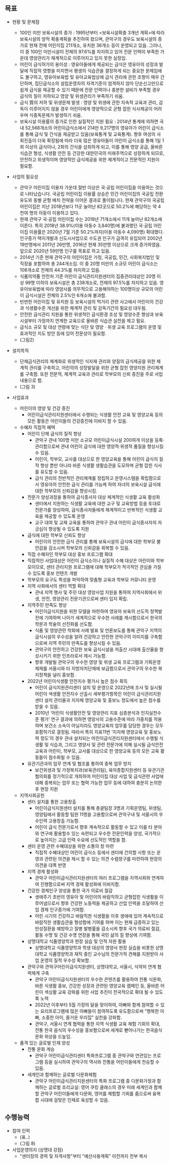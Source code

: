 ## 목표

- 현황 및 문제점
  - 100인 미만 보육시설의 증가 : 1995년부터 <보육시설확충 3개년 계획>에 따라 보육시설의 양적 확충계획을 추진하여 왔으며, 관악구의 경우도 보육시설의 증가로 현재 전체 어린이집 211개소, 유치원 36개소 등이 운영되고 있음. 그러나, 이 중 100인 미만시설이 전체의 97.6%를 차지하고 있어 전문 인력이 부족한 가운데 영양관리가 체계적으로 이루어지고 있지 못한 실정임.
  - 어린이 급식허가의 용이성 : 영유아들에게 제공되는 급식은 영유아의 성장과 발달에 직접적 영향을 미치면서 평생의 식습관을 결정하게 되는 중요한 문제임에도 불구하고, 영유아보육법 및 유아교육법상에 급식 관리에 관한 조항이 매우 간단하며, 집단급식소의 설립운영자의 자격기준이 엄격하지 않아 단순신고만으로 쉽게 급식을 제공할 수 있기 때문에 전문 인력이나 충분한 설비가 부족할 경우 급식의 질이 저하되고 영양 및 위생관리가 부족하기 쉬움. 
  - 급식 質의 저하 및 위생문제 발생 : 영양 및 위생에 관한 지속적 교육과 관리, 감독이 이루어지지 않을 경우 어린이에게 영양적으로 균형 잡힌 식사제공이 어려우며 식중독문제가 발생하기 쉬움.
  - 보육시설 이용률의 증가로 인한 실질적인 지원 필요 : 2014년 통계에 의하면 국내 52,568개소의 어린이급식소에서 214만 9,217명의 영유아가 어린이 급식소를 통해 급식 및 간식을 제공받고 있음(보육통계 및 교육통계). 향후 여성의 사회진출이 더욱 확장됨에 따라 더욱 많은 영유아들이 어린이 급식소를 통해 1일 1회 이상의 급식이나, 2회의 간식을 섭취하게 되고, 이를 통해 영양 공급, 올바른 식습관 형성, 식생활 안전 등 건강한 대한민국의 미래주역으로 성장하게 되므로, 안전하고 위생적이며 영양적인 급식제공을 위한 체계적이고 전문적인 지원이 필요함.
- 사업의 필요성
  - 관악구 어린이집 이용자 가운데 절반 이상은 국·공립 어린이집을 이용하는 것으로 나타났습니다. 국공립 어린이집 이용률 상승은 민간 어린이집의 국공립 전환 유도와 동별 균형 배치 전략을 이어온 결과로 풀이됩니다. 현재 관악구의 국공립 어린이집은 지난 2018년보다 11곳 늘어난 82곳으로 50.2%에 해당하는 약 4천여 명의 아동이 이용하고 있다.
  - 현재 관악구 국·공립 어린이집 수는 2018년 71개소에서 11개 늘어난 82개소에 이른다. 특히 2018년 38.9%(이용 아동수 3,840명)에 불과했던 국·공립 어린이집 이용률은 2020년 7월 기준 50.2%까지(이용 아동수 4,090명) 확대했다. 인구증가 택지개발과 신도시사업으로 수도권 인구가 급격히 유입되어  2002년 19만명에서 2011년 26만명, 2016년 현재 35만명 이상으로 크게 증가하였음. 앞으로 2020년 59만명 인구를 목표로 하고 있음. 
  - 2014년 기준 현재 관악구의 어린이집은 가정, 국공립, 민간, 사회복지법인 및 직장을 포함하여 총 244개소임. 이 중 20명 미만의 소규모 어린이 급식소는 108개소로 전체의 44.3%를 차지하고 있음. 
  - 식품의약품 안전처 기준 어린이 급식관리지원센터의 집중관리대상인 20명 이상 99명 이하의 보육시설은 총 238개소로, 전체의 97.5%를 차지하고 있음. 영유아보육법에 따라 영양사를 의무적으로 고용해야하는 100명이상 규모의 어린이 급식시설은 전체의 2.5%인 6개소에 불과함.   
  - 빈번한 어린이집 및 유치원 등 보육시설의 먹거리 관련 사고에서 어린이의 건강과 식생활수준 개선을 위한 체계적 관리 및 감독기간의 필요성 대두됨.
  - 안전한 급식관리 지원을 통한 위생적인 급식환경 조성 및 영양수준 향상과 보육시설부터 가정까지 연계한 교육으로 올바른 식습관 실천을 제고 필요.
  - 급식소 규모 및 대상 연령에 맞는 식단 및 영양ㆍ위생 교육 프로그램의 운영 및 효과적인 지도 방안 등에 있어 전문성이 필요함.
  - (그림2)
- 설치목적
  - 단체급식관리의 체계화로 위생적인 식자재 관리와 양질의 급식제공을 위한 체계적 관리를 구축하고, 어린의의 성장발달을 위한 균형 잡힌 영양지원 관리체계를 구축함. 또한 전문적, 체계적 교육과 관리로 학부모의 신뢰 증진을 주로 사업내용으로 함. 
  - (그림 3)

- 사업효과
  - 어린이의 영양 및 건강 증진
    - 어린이급식관리지원센터에서 수행되는 식생활 안전 교육 및 영양교육 등의 모든 활동은 어린이들의 건강증진에 이바지 할 수 있음.
  - 수혜자 직접적 혜택
    - 어린이 단체 급식의 질적 향상
      - 관악구 관내 100명 미만 소규모 어린이급식시설 200여개 이상을 등록·관리함으로써 관내 어린이 급식에 대한 영양적·위생적 품질을 향상시킬 수 있음.
      - 어린이, 학부모, 교사를 대상으로 한 영양교육을 통해 어린이 급식의 질적 향상 뿐만 아니라 바른 식생활 생활습관을 도모하며 균형 잡힌 식사를 유도할 수 있음.
      - 급식 관리의 전반적인 관리체계를 정립하고 운영시스템을 확립함으로서 영유아의 안전한 급식 관리를 가능케 하여 자녀의 보육시설 급식에 대한 학부모의 신뢰감을 향상시킴.
    - 전문가 양성과정을 통하여 급식종사자 대상 체계적인 식생활 교육 활성화
      - 센터에서 지원하는 식생활 교육에 대한 교구 및 교육방법 등을 토대로 전문가를 양성하여, 급식종사자들에게 체계적이고 반복적인 식생활 교육을 제공할 수 있도록 운영
      - 교구 대여 및 교재 교육을 통하여 관악구 관내 어린이 급식종사자의 자긍심이 향상될 수 있도록 지원
    - 급식에 대한 학부모 신뢰도 향상
      - 어린이의 안전한 급식 관리를 통해 보육시설의 급식에 대한 학부모 불안감을 감소시켜 학부모의 신뢰감을 회복할 수 있음.
    -  직접 수혜자인 학부모 대상 홍보 프로그램 확대
      - 직접적인 사업대상은 어린이 급식소이나 실질적 수혜 대상은 어린이와 학부모이므로, 센터 관리지원 프로그램에 대해 학부모가 적극적인 관심을 가질 수 있도록 홍보 컨텐츠 개발
      - 학부모의 요구도 특성을 파악하여 맞춤형 교육과 학부모 커뮤니티 운영
    - 지역 사회에서의 센터 역할 확대
      - 관내 지역 행사 및 주민 대상 영양사업 지원을 통하여 지역사회에서 위생, 안전, 영양관리 전문기관으로써 센터 입지 확립.
    - 지역주민 만족도 향상
      - 어린이급식지원을 위한 모델을 마련하여 영유아 보육의 선도적 정책발전에 기여하며 나아가 세계적으로 우수한 사례를 제시함으로서 한국의 학문과 학술의 선진화를 선도함.
      - 식품 및 영양관련 학회에 사례 발표 및 언론보도를 통해 관악구 지역의 급식시설의 우수성을 알려 건강하고 안전한 관악구의 이미지를 구축함으로써 지역 주민의 만족도를 향상시킬 수 있음.
      - 관악구의 안전하고 건강한 보육 급식시설을 저출산 시대에 출산율을 향상시키기 위한 인프라로서 제시 가능함.
      - 향후 개발될 관악구의 우수한 영양 및 위생 교육 프로그램과 기획운영체제를 서울시와 타 지방자치단체에 보급함으로서 관악구의 우수한 복지정책을 널리 홍보함.
    - 2022년 어린이식생활 안전지수 평가시 높은 점수 획득
      - 어린이 급식지원관리센터 설치 및 운영으로 2022년에 조사 및 실시될 어린이 색생활 안전지수 산출시 세부평가항목인 어린이 급식관리지원센터 설치 관리율과 지자체 영양교육 및 홍보노 정도에서 높은 점수를 받을 수 있음.
      - 2010년 ‘어린이 식생활안전 및 영양관리 지표 심층분석과 인지실천수준 평가’ 연구 결과에 의하면 영양사의 고용수준에 따라 가중치를 적용하며 보건소 소속이 아닐지라도 영양교육의 업무를 담당한 경우는 모두 포함하기로 결정됨. 따라서 특히 지표11번 ‘지자체 영양교육 및 홍보노력 정도’의 경우 관내 설치되는 어린이급식관리지원센터에서 수행될 식생활 및 식습과, 그리고 영양사 및 관련 전문가에 의해 실시될 급식안전 교육과 어린이, 학부모, 교사를 대상으로 한 영양교육 등의 모든 교육 활동들이 점수화될 수 있음.
    - 유관기관과의 업무 연계 및 협조를 통하여 중복 업무 방지
      - 보건위생과 및 가정복지과(보육관리팀), 육아종합지원센터 등 유관기관 협의회를 정기적으로 개최하여 어린이집 대상 사업 및 급식관련 사업에 대해 중복되는 업무 또는 협력 가능한 업무 등에 대하여 충분히 논의한 후 현장 지원
  - 지역사회공헌
    - 센터 설치를 통한 고용창출
      - 어린이급식지원센터 설치를 통해 총괄팀장 3명과 기획운영팀, 위생팀, 영양팀에서 활동할 팀원 11명을 고용함으로써 관악구내 및 서울시의 우수인력 고용창출 가능함.
      - 어린이 급식 전문가로서 향후 계속적으로 활동할 수 있고 이를 타 분야와 연구에 활용할수 있는 숙련되고 우수한 전문인력을 양성, 국가적으로 높아지는 고급 인력 수요에 선도적인 역할을 함.
    - 센터 운영 관련 수혜대상을 위한 소통의 창 마련
      - 직접적 수혜대상인 어린이 급식소 등에서 센터에 건의할 사항 또는 운영과 관련된 의견을 제시 할 수 있는 의견 수렴창구를 마련하여 현장의 의견을 대폭 반영
    - 지역 경제 활성화
      - 관악구 어린이급식관리지원센터의 여러 프로그램을 지역사회와 연계하여 진행함으로써 지역 경제 활성화에 이바지함.
    - 건강한 경제인구 양성을 통한 국가 의료비 절감
      - 생애주기 초반의 영유아 및 어린이의 바람직하고 균형잡힌 식생활을 이루어냄으로서 향후 건강한 노동력을 제공하고 산업 인력을 조달하여 산업 경제 인구증가에 기여함.
      - 어린 시기의 건강하고 바람직한 식생활을 이후 생애에 있어 계속적으로 바람직한 생활습관을 형성함에 기여를 하며 이는 현재 급증하고 있는 만성질환을 예방하고 질병 발병률을 감소시켜 향후 국가 의료비 절감, 활동 수명 및 건강 수명 연장을 통해 국민 삶의 질 향상에 기여함.
    - 상명대학교 식품영양학과 현장 실습 및 인적 자원 활용
      - 상명대학교 식품영양학과 학생 대상의 영양사 현장 실습을 비롯한 상명대학교 식품영양학과 재직 중인 교수님의 전문가적 견해를 지원받아 사업 운영의 질적 우수성 확보함.
    - 관악구와 관악구어린이급식지원센터, 상명대학교, 서울시, 식약처 연계 협력체계 구축
      - 관악구 어린이급식지원센터의 우수한 콘텐츠를 활용하여 전통 식문화, 바른 식생활 홍보, 건강한 성장과 관련된 영양교육 캠페인 등, 올바른 어린이 색싱활 교육 강화를 위한 사업 추진이 전국적으로 확대 될 수 있도록 노력
      - 2022년 이후부터 5월 가정의 달을 맞이하여, 아빠와 함께 참여할 수 있는 요리프로그램에 많은 아빠들이 참여하도록 유도함으로써 “행복한 아빠, 소중한 아이, 즐거운 우리집” 실천을 강화함.
      - 관악구, 서울시 연계 협력을 통한 지역 식생활 교육 체험 기회의 확대, 전통 한국 음식의 우수성을 홍보함으로써 세계로 뻗어나가는 한국음식문화 위상을 드높임.
  - 품격 있는 글로벌 인재 양성
    - 전통 문화 계승
      - 관악구 어린이급식관리센터 특화프로그램 중 관악구와 연관있는 프로그램 등을 실시하여 관악구의 역사와 전통을 어린이들에게 전승할 수 있음.
    - 세계인과 함께하는 글로벌 다문화체험
      - 관악구 어린이급식관리지원센터의 특화 프로그램 중 다문화가정과 함께하는 글로벌 조리교실: 영어 쿠킹 클래스의 경우 미래 세계인과 함께 할 관악구 어린이들에게 다문화, 영어를 체험할 기회를 줌으로써 융복합 시대에 걸맞은 인재로 육성할 수 있음.

## 수행능력

- 참여 인력
  - (표..)
  - (그림 8)
- 사업운영의지 (상명대 강점)
  - "센터장의 경력 및 자격사항"부터 "예산사용계획" 이전까지 전부 복사